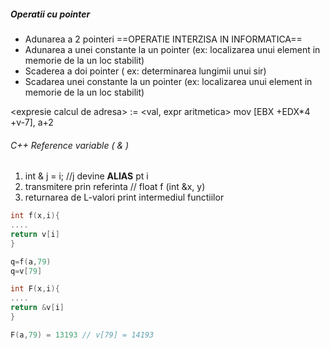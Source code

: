 

##### Operatii cu pointer
- Adunarea a 2 pointeri  ==OPERATIE INTERZISA IN INFORMATICA==
- Adunarea a unei constante la un pointer (ex: localizarea unui element in memorie de la un loc stabilit)
- Scaderea a doi pointer ( ex: determinarea lungimii unui sir)
- Scadarea unei constante la un pointer  (ex: localizarea unui element in memorie de la un loc stabilit)


\<expresie calcul de adresa> := \<val, expr aritmetica>
mov \[EBX +EDX\*4 +v-7], a+2

###### C++ Reference variable ( & )
1. int & j = i; //j devine **ALIAS** pt i
2. transmitere prin referinta // float f (int &x, y)
3. returnarea de L-valori print intermediul functiilor 
```cpp
int f(x,i){
....
return v[i]
}

q=f(a,79)
q=v[79]

int F(x,i){
....
return &v[i]
}

F(a,79) = 13193 // v[79] = 14193



```

